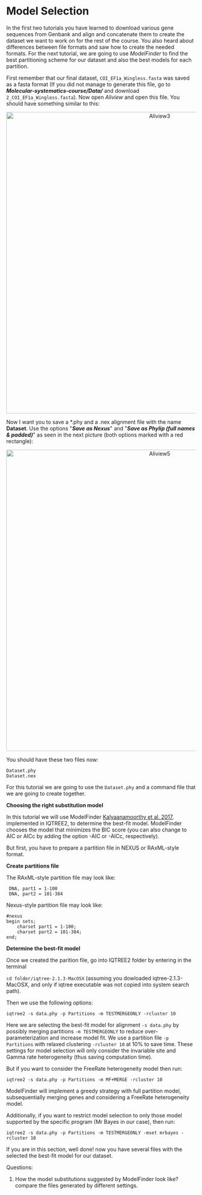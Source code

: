 # **Model Selection**


In the first two tutorials you have learned to download various gene sequences from Genbank and align and concatenate them to create the dataset we want to work on for the rest of the course. You also heard about differences between file formats and saw how to create the needed formats. For the next tutorial, we are going to use *ModelFinder* to find the best partitioning scheme for our dataset and also the best models for each partition.

First remember that our final dataset, `COI_EF1a_Wingless.fasta` was saved as a fasta format (If you did not manage to generate this file, go to ***Molecular-systematics-course/Data/*** and download `2_COI_EF1a_Wingless.fasta`). Now open *Aliview* and open this file. You should have something similar to this:

<p align="center"><img src="https://github.com/niklas-w/Molecular-systematics-course/blob/master/Tutorials/3.ModelSelection/Aliview3.png" alt="Aliview3" width="800"></p>

Now I want you to save a \*.phy and a \.nex alignment file with the name **Dataset**. Use the options "***Save as Nexus***" and "***Save as Phylip (full names & padded)***" as seen in the next picture (both options marked with a red rectangle):

<p align="center"><img src="https://github.com/niklas-w/Molecular-systematics-course/blob/master/Tutorials/3.ModelSelection/Aliview5.png" alt="Aliview5" width="800"></p>

You should have these two files now:

```
Dataset.phy
Dataset.nex
```

For this tutorial we are going to use the `Dataset.phy` and a command file that we are going to create together. 

**Choosing the right substitution model**

In this tutorial we will use ModelFinder [Kalyaanamoorthy et al. 2017](https://www.nature.com/articles/nmeth.4285), implemented in IQTREE2, to determine the best-fit model. ModelFinder chooses the model that minimizes the BIC score (you can also change to AIC or AICc by adding the option -AIC or -AICc, respectively).

But first, you have to prepare a partition file in NEXUS or RAxML-style format. 

**Create partitions file**

The RAxML-style partition file may look like:

```
 DNA, part1 = 1-100 
 DNA, part2 = 101-384
```

Nexus-style partition file may look like:

```
#nexus
begin sets;
    charset part1 = 1-100; 
    charset part2 = 101-384;
end;
```

**Determine the best-fit model**

Once we created the parition file, go into IQTREE2 folder by entering in the terminal


``cd folder/iqtree-2.1.3-MacOSX`` (assuming you dowloaded iqtree-2.1.3-MacOSX, and only if iqtree executable was not copied into system search path).


Then we use the following options:

```
iqtree2 -s data.phy -p Partitions -m TESTMERGEONLY -rcluster 10

```

Here we are selecting the best-fit model for alignment `-s data.phy` by possibly merging partitions `-m TESTMERGEONLY` to reduce over-parameterization and increase model fit. We use a  partition file `-p Partitions` with relaxed clustering `-rcluster 10` at 10% to save time. These settings for model selection will only consider the invariable site and Gamma rate heterogeneity (thus saving computation time).


But if you want to consider the FreeRate heterogeneity model then run:


```
iqtree2 -s data.phy -p Partitions -m MF+MERGE -rcluster 10

```
ModelFinder will implement a greedy strategy with full partition model, subsequentially merging genes and considering a FreeRate heterogeneity model.

Additionally, if you want to restrict model selection to only those model supported by the specific program (Mr Bayes in our case), then run:


```
iqtree2 -s data.phy -p Partitions -m TESTMERGEONLY -mset mrbayes -rcluster 10 

```

If you are in this section, well done! now you have several files with the selected the best-fit model for our dataset.

Questions:

1. How the model substitutions suggested by ModelFinder look like? compare the files generated by different settings.
